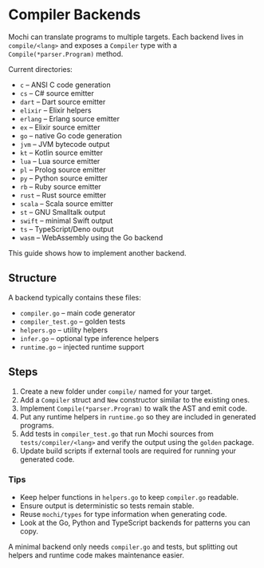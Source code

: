 # Compiler Backends

Mochi can translate programs to multiple targets. Each backend lives in `compile/<lang>` and exposes a `Compiler` type with a `Compile(*parser.Program)` method.

Current directories:

- `c`       – ANSI C code generation
- `cs`      – C# source emitter
- `dart`    – Dart source emitter
- `elixir`  – Elixir helpers
- `erlang`  – Erlang source emitter
- `ex`      – Elixir source emitter
- `go`      – native Go code generation
- `jvm`     – JVM bytecode output
- `kt`      – Kotlin source emitter
- `lua`     – Lua source emitter
- `pl`      – Prolog source emitter
- `py`      – Python source emitter
- `rb`      – Ruby source emitter
- `rust`    – Rust source emitter
- `scala`   – Scala source emitter
- `st`      – GNU Smalltalk output
- `swift`   – minimal Swift output
- `ts`      – TypeScript/Deno output
- `wasm`    – WebAssembly using the Go backend

This guide shows how to implement another backend.

## Structure

A backend typically contains these files:

- `compiler.go` – main code generator
- `compiler_test.go` – golden tests
- `helpers.go` – utility helpers
- `infer.go` – optional type inference helpers
- `runtime.go` – injected runtime support

## Steps

1. Create a new folder under `compile/` named for your target.
2. Add a `Compiler` struct and `New` constructor similar to the existing ones.
3. Implement `Compile(*parser.Program)` to walk the AST and emit code.
4. Put any runtime helpers in `runtime.go` so they are included in generated programs.
5. Add tests in `compiler_test.go` that run Mochi sources from `tests/compiler/<lang>` and verify the output using the `golden` package.
6. Update build scripts if external tools are required for running your generated code.

### Tips

- Keep helper functions in `helpers.go` to keep `compiler.go` readable.
- Ensure output is deterministic so tests remain stable.
- Reuse `mochi/types` for type information when generating code.
- Look at the Go, Python and TypeScript backends for patterns you can copy.

A minimal backend only needs `compiler.go` and tests, but splitting out helpers and runtime code makes maintenance easier.
